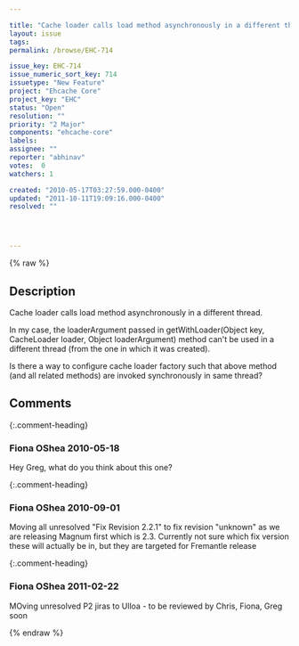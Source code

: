 ```yaml
---

title: "Cache loader calls load method asynchronously in a different thread."
layout: issue
tags: 
permalink: /browse/EHC-714

issue_key: EHC-714
issue_numeric_sort_key: 714
issuetype: "New Feature"
project: "Ehcache Core"
project_key: "EHC"
status: "Open"
resolution: ""
priority: "2 Major"
components: "ehcache-core"
labels: 
assignee: ""
reporter: "abhinav"
votes:  0
watchers: 1

created: "2010-05-17T03:27:59.000-0400"
updated: "2011-10-11T19:09:16.000-0400"
resolved: ""




---
```


{% raw %}

## Description

<div markdown="1" class="description">

Cache loader calls load method asynchronously in a different thread. 

In my case, the loaderArgument passed in getWithLoader(Object key, CacheLoader loader, Object loaderArgument) method can't be used in a different thread (from the one in which it was created). 

Is there a way to configure cache loader factory such that above method (and all related methods) are invoked synchronously in same thread?

</div>

## Comments


{:.comment-heading}
### **Fiona OShea** <span class="date">2010-05-18</span>

<div markdown="1" class="comment">

Hey Greg, what do you think about this one?

</div>


{:.comment-heading}
### **Fiona OShea** <span class="date">2010-09-01</span>

<div markdown="1" class="comment">

Moving all unresolved "Fix Revision 2.2.1" to fix revision "unknown" as we are releasing Magnum first which is 2.3. Currently not sure which fix version these will actually be in, but they are targeted for Fremantle release

</div>


{:.comment-heading}
### **Fiona OShea** <span class="date">2011-02-22</span>

<div markdown="1" class="comment">

MOving unresolved P2 jiras to Ulloa - to be reviewed by Chris, Fiona, Greg soon

</div>



{% endraw %}

